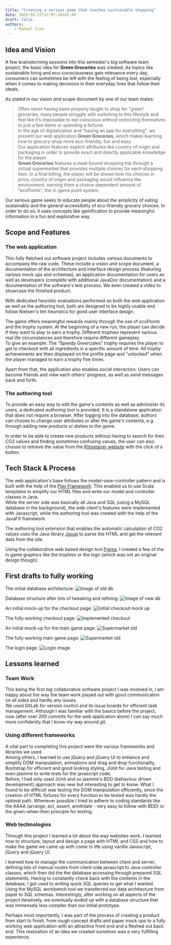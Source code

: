 ```yaml
---
title: "Creating a serious game that teaches sustainable shopping"
date: 2020-03-22T12:07:28+01:00
draft: false
authors:
    - Manuel Sinn
---
```


## Idea and Vision
A few brainstorming sessions into this semester's big software team project, the basic idea for **Green Groceries** was created.
As topics like sustainable living and eco-consciousness gain relevance every day, consumers can sometimes be left with the feeling of being lost, especially when it comes to making decisions in their everyday lives that follow their ideals.

As stated in our *vision and scope* document by one of our team mates:
> Often never having been properly taught to shop for “green” groceries, many people struggle with switching to this lifestyle and feel like it’s impossible to eat conscious without restricting themselves to just a few items or spending a fortune.   
> In the age of digitalization and “having an app for everything”, we present our web application **Green Groceries**, which makes learning how to grocery-shop more eco-friendly, fun and easy.  
> Our application features explicit attributes like country of origin and packaging in order to provide exact and directly applicable knowledge for the player.    
**Green Groceries** features a meal-bound shopping trip through a virtual supermarket that provides multiple choices for each shopping item. In a final billing, the player will be shown how his choices in price, country of origin and packaging would influence the environment, earning them a choice-dependent amount of “ecoPoints”, the in-game point system.

Our serious game seeks to educate people about the simplicity of eating sustainably and the general accessibility of eco-friendly grocery choices. In order to do so, it uses concepts like gamification to provide meaningful information in a fun and explorative way.




## Scope and Features

### The web application
This fully fletched out software project includes various documents to accompany the raw code. These include a vision and scope document, a documentation of the architecture and interface design process (featuring various mock ups and schemas), an application documentation for users as well as developers (complete with additional JavaDoc documentation) and a documentation of the software's test process. We even created a video to showcase the finished product.

With dedicated heuristic evaluations performed on both the web application as well as the authoring tool, both are designed to be highly usable and follow Nielsen's ten heuristics for good user interface design.

The game offers meaningful rewards mainly through the use of *ecoPoints* and the *trophy* system. At the beginning of a new run, the player can decide if they want to play to earn a trophy. Different trophies represent various real life circumstances and therefore require different gameplay.  
To give an example: The “Speedy Greenzales” trophy requires the player to get to checkout with all ingredients in a specific amount of time. All trophy achievements are then displayed on the profile page and "unlocked" when the player managed to earn a trophy five times.

Apart from that, the application also enables social interaction: Users can become friends and view each others' progress, as well as send messages back and forth.


### The authoring tool
To provide an easy way to edit the game's contents as well as administer its users, a dedicated *authoring tool* is provided. It is a standalone application that does not require a browser. After logging into the database, authors can choose to change user attributes or alter the game's contents, e.g. through adding new products or dishes to the game.

In order to be able to create new products without having to search for their CO2 values and finding sometimes confusing values, the user can also choose to retrieve the value from the [Klimatarier website](https://www.klimatarier.com/de/CO2_Rechner) with the click of a button.



## Tech Stack & Process
The web application's base follows the model-view-controller pattern and is built with the help of the [Play Framework](https://www.playframework.com). This enabled us to use Scala templates to simplify our HTML files and write our model and controller classes in Java.  
While the server side was basically all Java and SQL (using a MySQL database in the background), the web client's features were implemented with Javascript, while the authoring tool was created with the help of the JavaFX framework.

The authoring tool extension that enables the automatic calculation of CO2 values uses the Java library [Jsoup](https://jsoup.org/) to parse the HTML and get the relevant data from the site.

Using the collaborative web based design tool [Figma](https://www.figma.com/), I created a few of the in game graphics like the trophies or the logo (which was not an original design though).





## First drafts to fully working
The initial database architecture:
![Image of old db](/sopra/dbOld.png)

Database structure after lots of tweaking and refining:
![Image of new db](/sopra/dbNew.png)

An initial mock-up for the checkout page:
![Initial checkout mock up](/sopra/checkoutOld.png)

The fully working checkout page:
![Implemented checkout](/sopra/checkoutNew.png)

An initial mock-up for the main game page:
![Supermarket old](/sopra/supermarketOld.png)

The fully working main game page:
![Supermarket old](/sopra/supermarketNew.png)

The login page:
![Login image](/sopra/login.png)






## Lessons learned
### Team Work
This being the first big collaborative software project I was involved in, I am happy about the way the team work played out with good communication on all sides and hardly any issues.   
We used GitLab for version control and its issue boards for efficient task management. Although I was familiar with the basics before the project, now (after over 200 commits for the web application alone) I can say much more confidently that I know my way around git.

### Using different frameworks
A vital part to completing this project were the various frameworks and libraries we used.  
Among others, I learned to use jQuery and jQuery UI to enhance and simplify DOM manipulation, animations and drag and drop functionality, Bootstrap for efficient and good looking styling, JUnit for Java testing and even jasmine to write tests for the javascript code.  
Before, I had only used JUnit and so jasmine's BDD (behaviour driven development) approach was new but interesting to get to know. What I found to be difficult was testing the DOM manipulation efficiently, since the creation of HTML fixtures for every function to be tested was hardly the optimal path. Whenever possible I tried to adhere to coding standards like the AAAA (arrange, act, assert, annihilate - very easy to follow with BDD) or the given-when-then principle for testing.

### Web technologies
Through this project I learned a lot about the way websites work. I learned how to structure, layout and design a page with HTML and CSS and how to make the game we came up with come to life using vanilla Javascript, jQuery and jQuery UI.

I learned how to manage the communication between client and server, defining lots of manual routes from client-side javascript to Java controller classes, which then did the the database accessing through prepared SQL statements. Having to constantly check back with the contents in the database, I got used to writing quick SQL queries to get what I wanted.  
Using the MySQL workbench tool we transferred our data architecture from paper to SQL schemas. Interestingly, after working on all aspects of the project iteratively, we eventually ended up with a database structure that was immensely less complex than our initial prototype.

Perhaps most importantly, I was part of the process of creating a product from start to finish, from rough concept drafts and paper mock ups to a fully working web application with an attractive front end and a fleshed out back end. This realization of an idea we created ourselves was a very fulfilling experience.